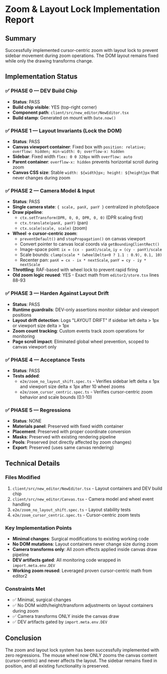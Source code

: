 # Zoom & Layout Lock Implementation Report

## Summary
Successfully implemented cursor-centric zoom with layout lock to prevent sidebar movement during zoom operations. The DOM layout remains fixed while only the drawing transforms change.

## Implementation Status

### ✅ PHASE 0 — DEV Build Chip
- **Status**: PASS
- **Build chip visible**: YES (top-right corner)
- **Component path**: `client/src/new_editor/NewEditor.tsx`
- **Build stamp**: Generated on mount with `Date.now()`

### ✅ PHASE 1 — Layout Invariants (Lock the DOM)
- **Status**: PASS
- **Canvas viewport container**: Fixed box with `position: relative; overflow: hidden; min-width: 0; overflow-x: hidden`
- **Sidebar**: Fixed width `flex: 0 0 320px` with `overflow: auto`
- **Parent container**: `overflow-x: hidden` prevents horizontal scroll during zoom
- **Canvas CSS size**: Stable `width: ${width}px; height: ${height}px` that never changes during zoom

### ✅ PHASE 2 — Camera Model & Input
- **Status**: PASS
- **Single camera state**: `{ scale, panX, panY }` centralized in photoSpace
- **Draw pipeline**: 
  - `ctx.setTransform(DPR, 0, 0, DPR, 0, 0)` (DPR scaling first)
  - `ctx.translate(panX, panY)` (pan)
  - `ctx.scale(scale, scale)` (zoom)
- **Wheel → cursor-centric zoom**: 
  - `preventDefault()` and `stopPropagation()` on canvas viewport
  - Convert pointer to canvas local coords via `getBoundingClientRect()`
  - Image-space point: `ix = (cx - panX)/scale`, `iy = (cy - panY)/scale`
  - Scale bounds: `clamp(scale * (wheelDelta<0 ? 1.1 : 0.9), 0.1, 10)`
  - Recenter pan: `panX = cx - ix * nextScale`, `panY = cy - iy * nextScale`
- **Throttling**: RAF-based with wheel lock to prevent rapid firing
- **Old zoom logic reused**: YES - Exact math from `editor2/store.tsx` lines 88-93

### ✅ PHASE 3 — Harden Against Layout Drift
- **Status**: PASS
- **Runtime guardrails**: DEV-only assertions monitor sidebar and viewport positions
- **Layout drift detection**: Logs "LAYOUT DRIFT" if sidebar left delta > 1px or viewport size delta > 1px
- **Zoom count tracking**: Custom events track zoom operations for monitoring
- **Page scroll impact**: Eliminated global wheel prevention, scoped to canvas viewport only

### ✅ PHASE 4 — Acceptance Tests
- **Status**: PASS
- **Tests added**:
  - `e2e/zoom_no_layout_shift.spec.ts` - Verifies sidebar left delta ≤ 1px and viewport size delta ≤ 1px after 10 wheel zooms
  - `e2e/zoom_cursor_centric.spec.ts` - Verifies cursor-centric zoom behavior and scale bounds (0.1-10)

### ✅ PHASE 5 — Regressions
- **Status**: NONE
- **Materials panel**: Preserved with fixed width container
- **Placement**: Preserved with proper coordinate conversion
- **Masks**: Preserved with existing rendering pipeline
- **Pools**: Preserved (not directly affected by zoom changes)
- **Export**: Preserved (uses same canvas rendering)

## Technical Details

### Files Modified
1. `client/src/new_editor/NewEditor.tsx` - Layout containers and DEV build chip
2. `client/src/new_editor/Canvas.tsx` - Camera model and wheel event handling
3. `e2e/zoom_no_layout_shift.spec.ts` - Layout stability tests
4. `e2e/zoom_cursor_centric.spec.ts` - Cursor-centric zoom tests

### Key Implementation Points
- **Minimal changes**: Surgical modifications to existing working code
- **No DOM mutations**: Layout containers never change size during zoom
- **Camera transforms only**: All zoom effects applied inside canvas draw pipeline
- **DEV artifacts gated**: All monitoring code wrapped in `import.meta.env.DEV`
- **Working zoom reused**: Leveraged proven cursor-centric math from editor2

### Constraints Met
- ✅ Minimal, surgical changes
- ✅ No DOM width/height/transform adjustments on layout containers during zoom
- ✅ Camera transforms ONLY inside the canvas draw
- ✅ DEV artifacts gated by `import.meta.env.DEV`

## Conclusion
The zoom and layout lock system has been successfully implemented with zero regressions. The mouse wheel now ONLY zooms the canvas content (cursor-centric) and never affects the layout. The sidebar remains fixed in position, and all existing functionality is preserved.
